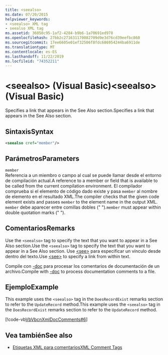 ```yaml
---
title: <seealso>
ms.date: 07/20/2015
helpviewer_keywords:
- <seealso> XML tag
- seealso XML tag
ms.assetid: 36050c95-1af2-4284-b9b6-1a70691ed978
ms.openlocfilehash: 27bb2c271631170082709d9e3d76cd39eefbc860
ms.sourcegitcommit: 17ee6605e01ef32506f8fdc686954244ba6911de
ms.translationtype: MT
ms.contentlocale: es-ES
ms.lasthandoff: 11/22/2019
ms.locfileid: "74352211"
---
```

# <a name="seealso-visual-basic"></a><span data-ttu-id="81484-101">\<seealso> (Visual Basic)</span><span class="sxs-lookup"><span data-stu-id="81484-101">\<seealso> (Visual Basic)</span></span>
<span data-ttu-id="81484-102">Specifies a link that appears in the See Also section.</span><span class="sxs-lookup"><span data-stu-id="81484-102">Specifies a link that appears in the See Also section.</span></span>  
  
## <a name="syntax"></a><span data-ttu-id="81484-103">Sintaxis</span><span class="sxs-lookup"><span data-stu-id="81484-103">Syntax</span></span>  
  
```xml  
<seealso cref="member"/>  
```  
  
## <a name="parameters"></a><span data-ttu-id="81484-104">Parámetros</span><span class="sxs-lookup"><span data-stu-id="81484-104">Parameters</span></span>  
 `member`  
 <span data-ttu-id="81484-105">Referencia a un miembro o campo al cual se puede llamar desde el entorno de compilación actual.</span><span class="sxs-lookup"><span data-stu-id="81484-105">A reference to a member or field that is available to be called from the current compilation environment.</span></span> <span data-ttu-id="81484-106">El compilador comprueba si el elemento de código dado existe y pasa `member` al nombre de elemento en el resultado XML.</span><span class="sxs-lookup"><span data-stu-id="81484-106">The compiler checks that the given code element exists and passes `member` to the element name in the output XML.</span></span> <span data-ttu-id="81484-107">`member` debe aparecer entre comillas dobles (" ").</span><span class="sxs-lookup"><span data-stu-id="81484-107">`member` must appear within double quotation marks (" ").</span></span>  
  
## <a name="remarks"></a><span data-ttu-id="81484-108">Comentarios</span><span class="sxs-lookup"><span data-stu-id="81484-108">Remarks</span></span>  
 <span data-ttu-id="81484-109">Use the `<seealso>` tag to specify the text that you want to appear in a See Also section.</span><span class="sxs-lookup"><span data-stu-id="81484-109">Use the `<seealso>` tag to specify the text that you want to appear in a See Also section.</span></span> <span data-ttu-id="81484-110">Use [\<see>](../../../visual-basic/language-reference/xmldoc/see.md) para especificar un vínculo desde dentro del texto.</span><span class="sxs-lookup"><span data-stu-id="81484-110">Use [\<see>](../../../visual-basic/language-reference/xmldoc/see.md) to specify a link from within text.</span></span>  
  
 <span data-ttu-id="81484-111">Compile con [-doc](../../../visual-basic/reference/command-line-compiler/doc.md) para procesar los comentarios de documentación de un archivo.</span><span class="sxs-lookup"><span data-stu-id="81484-111">Compile with [-doc](../../../visual-basic/reference/command-line-compiler/doc.md) to process documentation comments to a file.</span></span>  
  
## <a name="example"></a><span data-ttu-id="81484-112">Ejemplo</span><span class="sxs-lookup"><span data-stu-id="81484-112">Example</span></span>  
 <span data-ttu-id="81484-113">This example uses the `<seealso>` tag in the `DoesRecordExist` remarks section to refer to the `UpdateRecord` method.</span><span class="sxs-lookup"><span data-stu-id="81484-113">This example uses the `<seealso>` tag in the `DoesRecordExist` remarks section to refer to the `UpdateRecord` method.</span></span>  
  
 [!code-vb[VbVbcnXmlDocComments#6](~/samples/snippets/visualbasic/VS_Snippets_VBCSharp/VbVbcnXmlDocComments/VB/Class1.vb#6)]  
  
## <a name="see-also"></a><span data-ttu-id="81484-114">Vea también</span><span class="sxs-lookup"><span data-stu-id="81484-114">See also</span></span>

- [<span data-ttu-id="81484-115">Etiquetas XML para comentarios</span><span class="sxs-lookup"><span data-stu-id="81484-115">XML Comment Tags</span></span>](../../../visual-basic/language-reference/xmldoc/index.md)
